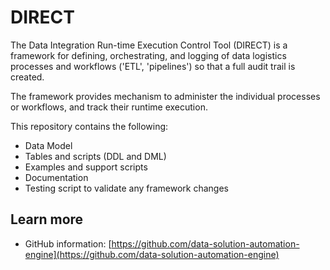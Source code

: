 # DIRECT

The Data Integration Run-time Execution Control Tool (DIRECT) is a framework for defining, orchestrating, and logging of data logistics processes and workflows ('ETL', 'pipelines') so that a full audit trail is created.

The framework provides mechanism to administer the individual processes or workflows, and track their runtime execution.

This repository contains the following:

* Data Model
* Tables and scripts (DDL and DML)
* Examples and support scripts
* Documentation
* Testing script to validate any framework changes

## Learn more

* GitHub information:  [https://github.com/data-solution-automation-engine](https://github.com/data-solution-automation-engine)

